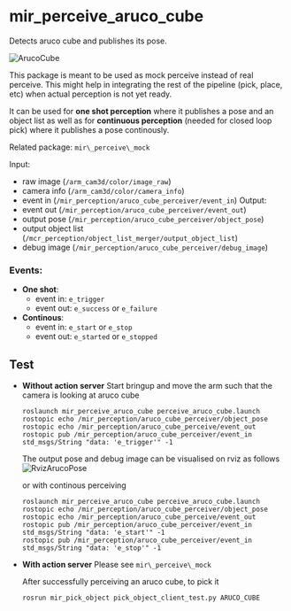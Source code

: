 # mir_perceive_aruco_cube

Detects aruco cube and publishes its pose.

![ArucoCube](docs/aruco_cube.jpg)

This package is meant to be used as mock perceive instead of real perceive. This
might help in integrating the rest of the pipeline (pick, place, etc) when actual
perception is not yet ready.

It can be used for **one shot perception** where it publishes a pose and an object
list as well as for **continuous perception** (needed for closed loop pick) where it
publishes a pose continously.

Related package: `mir\_perceive\_mock`

Input:
 - raw image (`/arm_cam3d/color/image_raw`)
 - camera info (`/arm_cam3d/color/camera_info`)
 - event in (`/mir_perception/aruco_cube_perceiver/event_in`)
Output:
 - event out (`/mir_perception/aruco_cube_perceiver/event_out`)
 - output pose (`/mir_perception/aruco_cube_perceiver/object_pose`)
 - output object list (`/mcr_perception/object_list_merger/output_object_list`)
 - debug image (`/mir_perception/aruco_cube_perceiver/debug_image`)


### Events:

- **One shot**:
  - event in: `e_trigger`
  - event out: `e_success` or `e_failure`
- **Continous**:
  - event in: `e_start` or `e_stop`
  - event out: `e_started` or `e_stopped`

## Test

- **Without action server**
  Start bringup and move the arm such that the camera is looking at aruco cube
  ```
  roslaunch mir_perceive_aruco_cube perceive_aruco_cube.launch
  rostopic echo /mir_perception/aruco_cube_perceiver/object_pose
  rostopic echo /mir_perception/aruco_cube_perceive/event_out
  rostopic pub /mir_perception/aruco_cube_perceiver/event_in std_msgs/String "data: 'e_trigger'" -1
  ```

  The output pose and debug image can be visualised on rviz as follows
![RvizArucoPose](docs/rviz_aruco_pose.png)

  or with continous perceiving
  ```
  roslaunch mir_perceive_aruco_cube perceive_aruco_cube.launch
  rostopic echo /mir_perception/aruco_cube_perceiver/object_pose
  rostopic echo /mir_perception/aruco_cube_perceive/event_out
  rostopic pub /mir_perception/aruco_cube_perceiver/event_in std_msgs/String "data: 'e_start'" -1
  rostopic pub /mir_perception/aruco_cube_perceiver/event_in std_msgs/String "data: 'e_stop'" -1
  ```

- **With action server**
  Please see `mir\_perceive\_mock`

  After successfully perceiving an aruco cube, to pick it
  ```
  rosrun mir_pick_object pick_object_client_test.py ARUCO_CUBE
  ```


